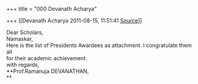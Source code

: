 +++
title = "000 Devanath Acharya"

+++
[[Devanath Acharya	2011-08-15, 11:51:41 [Source](https://groups.google.com/g/bvparishat/c/2I6FY1DpBMk)]]



Dear Scholars,  
Namaskar,  
Here is the list of Presidents Awardees as attachment. I congratulate them all  
for their academic achievement.  
with regards,  
**Prof.Ramanuja DEVANATHAN,  
**  
  
  

